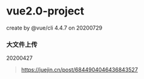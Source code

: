 <!--
 * @Author: zhouxs
 * @Date: 2020-10-14 14:29:05
 * @LastEditors: zhouxs
 * @LastEditTime: 2021-04-27 15:08:10
 * @Description: file content
-->
# vue2.0-project
create by @vue/cli 4.4.7 on 20200729

### 大文件上传
20200427
> https://juejin.cn/post/6844904046436843527
